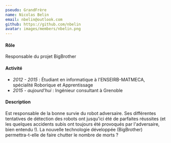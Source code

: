 ```yaml
---
pseudo: GrandFrère
name: Nicolas Belin
email: nbelin@outlook.com
github: https://github.com/nbelin
avatar: images/members/nbelin.png
---
```


#### Rôle

Responsable du projet BigBrother

#### Activité

- *2012 - 2015* : Étudiant en informatique à l'ENSEIRB-MATMECA, spécialité Roborique et Apprentissage
- *2015 - aujourd'hui* : Ingénieur consultant à Grenoble

#### Description

Est responsable de la bonne survie du robot adversaire. Ses différentes tentatives de détection des robots ont jusqu'ici été de parfaites réussites (et les quelques accidents subis ont toujours été provoqués par l'adversaire, bien entendu !). La nouvelle technologie développée (BigBrother) permettra-t-elle de faire chutter le nombre de morts ?
